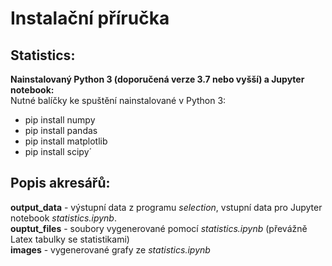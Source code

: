 # Instalační příručka
## Statistics: 
**Nainstalovaný Python 3 (doporučená verze 3.7 nebo vyšší) a Jupyter notebook:** \
Nutné balíčky ke spuštění nainstalované v Python 3:
- pip install numpy
- pip install pandas
- pip install matplotlib
- pip install scipy´

## Popis akresářů:
**output_data** - výstupní data z programu *selection*, vstupní data pro Jupyter notebook *statistics.ipynb*. \
**ouptut_files** - soubory vygenerované pomocí *statistics.ipynb* (převážně Latex tabulky se statistikami) \
**images** - vygenerované grafy ze *statistics.ipynb*
